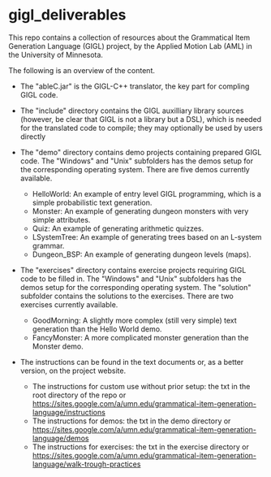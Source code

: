 # gigl_deliverables

This repo contains a collection of resources about the Grammatical Item Generation Language (GIGL) project, by the Applied Motion Lab (AML) in the University of Minnesota.

The following is an overview of the content.

- The "ableC.jar" is the GIGL-C++ translator, the key part for compling GIGL code.

- The "include" directory contains the GIGL auxilliary library sources (however, be clear that GIGL is not a library but a DSL), which is needed for the translated code to compile; they may optionally be used by users directly

- The "demo" directory contains demo projects containing prepared GIGL code. The "Windows" and "Unix" subfolders has the demos setup for the corresponding operating system. There are five demos currently available.
  - HelloWorld: An example of entry level GIGL programming, which is a simple probabilistic text generation.
  - Monster: An example of generating dungeon monsters with very simple attributes.
  - Quiz: An example of generating arithmetic quizzes.
  - LSystemTree: An example of generating trees based on an L-system grammar.
  - Dungeon_BSP: An example of generating dungeon levels (maps).

- The "exercises" directory contains exercise projects requiring GIGL code to be filled in. The "Windows" and "Unix" subfolders has the demos setup for the corresponding operating system. The "solution" subfolder contains the solutions to the exercises. There are two exercises currently available.
  - GoodMorning: A slightly more complex (still very simple) text generation than the Hello World demo.
  - FancyMonster: A more complicated monster generation than the Monster demo.
  
- The instructions can be found in the text documents or, as a better version, on the project website.
  - The instructions for custom use without prior setup: the txt in the root directory of the repo or https://sites.google.com/a/umn.edu/grammatical-item-generation-language/instructions
  - The instructions for demos: the txt in the demo directory or https://sites.google.com/a/umn.edu/grammatical-item-generation-language/demos
  - The instructions for exercises: the txt in the exercise directory or https://sites.google.com/a/umn.edu/grammatical-item-generation-language/walk-trough-practices
